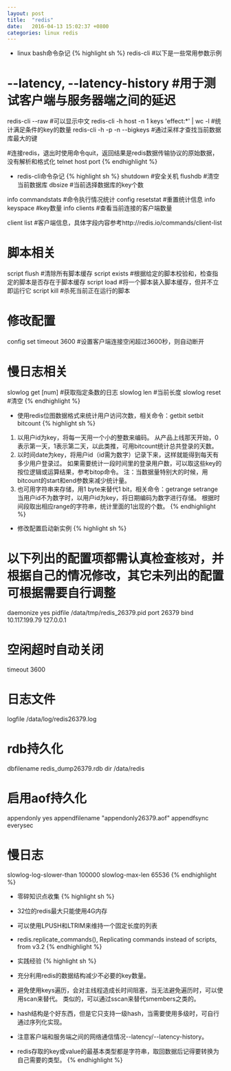 ```yaml
---
layout: post
title:  "redis"
date:   2016-04-13 15:02:37 +0800
categories: linux redis
---
```


* linux bash命令杂记
{% highlight sh %}
redis-cli #以下是一些常用参数示例
# --latency, --latency-history #用于测试客户端与服务器端之间的延迟

redis-cli --raw #可以显示中文
redis-cli -h host -n 1 keys 'effect:*' | wc -l #统计满足条件的key的数量
redis-cli -h <host> -p <port> -n <db> --bigkeys #通过采样才查找当前数据库最大的键

#连接redis，退出时使用命令quit，返回结果是redis数据传输协议的原始数据，没有解析和格式化
telnet host port
{% endhighlight %}

* redis-cli命令杂记
{% highlight sh %}
shutdown #安全关机
flushdb #清空当前数据库
dbsize #当前选择数据库的key个数

info commandstats #命令执行情况统计
config resetstat #重置统计信息
info keyspace #key数量
info clients #查看当前连接的客户端数量

client list #客户端信息，具体字段内容参考http://redis.io/commands/client-list

# 脚本相关
script flush #清除所有脚本缓存
script exists #根据给定的脚本校验和，检查指定的脚本是否存在于脚本缓存
script load #将一个脚本装入脚本缓存，但并不立即运行它
script kill #杀死当前正在运行的脚本

# 修改配置
config set timeout 3600 #设置客户端连接空闲超过3600秒，则自动断开

# 慢日志相关
slowlog get [num] #获取指定条数的日志
slowlog len #当前长度
slowlog reset #清空
{% endhighlight %}

* 使用redis位图数据格式来统计用户访问次数，相关命令：getbit setbit bitcount
{% highlight sh %}
1. 以用户id为key，将每一天用一个小的整数来编码。
   从产品上线那天开始，0表示第一天，1表示第二天，以此类推，可用bitcount统计总共登录的天数。
2. 以时间date为key，将用户id（id需为数字）记录下来，这样就能得到每天有多少用户登录过。
   如果需要统计一段时间里的登录用户数，可以取这些key的按位逻辑或运算结果，参考bitop命令。
   注：当数据量特别大的时候，用bitcount的start和end参数来减少统计量。
3. 也可用字符串来存储，用1 byte来替代1 bit，相关命令：getrange setrange
   当用户id不为数字时，以用户id为key，将日期编码为数字进行存储。
   根据时间段取出相应range的字符串，统计里面的1出现的个数。
{% endhighlight %}

* 修改配置启动新实例
{% highlight sh %}
# 以下列出的配置项都需认真检查核对，并根据自己的情况修改，其它未列出的配置可根据需要自行调整
daemonize yes
pidfile /data/tmp/redis_26379.pid
port 26379
bind 10.117.199.79 127.0.0.1

# 空闲超时自动关闭
timeout 3600

# 日志文件
logfile /data/log/redis26379.log

# rdb持久化
dbfilename redis_dump26379.rdb
dir /data/redis

# 启用aof持久化
appendonly yes
appendfilename "appendonly26379.aof"
appendfsync everysec

# 慢日志
slowlog-log-slower-than 100000
slowlog-max-len 65536
{% endhighlight %}

* 零碎知识点收集
{% highlight sh %}
* 32位的redis最大只能使用4G内存
* 可以使用LPUSH和LTRIM来维持一个固定长度的列表
* redis.replicate_commands(), Replicating commands instead of scripts, from v3.2
{% endhighlight %}

* 实践经验
{% highlight sh %}
* 充分利用redis的数据结构减少不必要的key数量。
* 避免使用keys遍历，会对主线程造成长时间阻塞，当无法避免遍历时，可以使用scan来替代。
  类似的，可以通过sscan来替代smembers之类的。
* hash结构是个好东西，但是它只支持一级hash，当需要使用多级时，可自行通过序列化实现。
* 注意客户端和服务端之间的网络通信情况--latency/--latency-history。
* redis存取的key或value的最基本类型都是字符串，取回数据后记得要转换为自己需要的类型。
{% endhighlight %}

